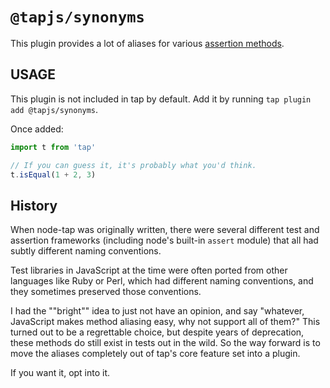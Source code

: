 # `@tapjs/synonyms`

This plugin provides a lot of aliases for various [assertion
methods](https://tapjs.github.io/tapjs/modules/_tapjs_asserts.html).

## USAGE

This plugin is not included in tap by default. Add it by running
`tap plugin add @tapjs/synonyms`.

Once added:

```js
import t from 'tap'

// If you can guess it, it's probably what you'd think.
t.isEqual(1 + 2, 3)
```

## History

When node-tap was originally written, there were several
different test and assertion frameworks (including node's
built-in `assert` module) that all had subtly different naming
conventions.

Test libraries in JavaScript at the time were often ported from
other languages like Ruby or Perl, which had different naming
conventions, and they sometimes preserved those conventions.

I had the ""bright"" idea to just not have an opinion, and say
"whatever, JavaScript makes method aliasing easy, why not support
all of them?" This turned out to be a regrettable choice, but
despite years of deprecation, these methods do still exist in
tests out in the wild. So the way forward is to move the aliases
completely out of tap's core feature set into a plugin.

If you want it, opt into it.
